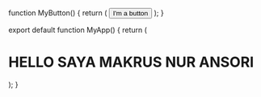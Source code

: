 function MyButton() {
  return (
    <button>
      I'm a button
    </button>
  );
}

export default function MyApp() {
  return (
    <div>
      <h1>HELLO SAYA MAKRUS NUR ANSORI</h1>
      <MyButton />
    </div>
  );
}

